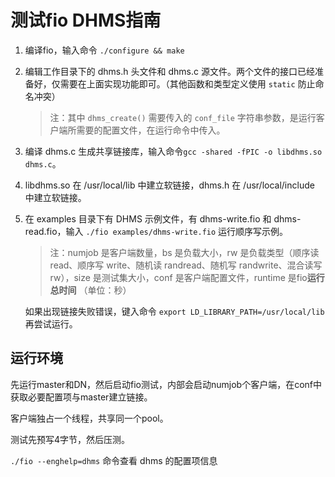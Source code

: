 # 测试fio DHMS指南

1. 编译fio，输入命令 `./configure && make`

2. 编辑工作目录下的 dhms.h 头文件和 dhms.c 源文件。两个文件的接口已经准备好，仅需要在上面实现功能即可。（其他函数和类型定义使用 `static` 防止命名冲突）

    > 注：其中 `dhms_create()` 需要传入的 `conf_file` 字符串参数，是运行客户端所需要的配置文件，在运行命令中传入。

3. 编译 dhms.c 生成共享链接库，输入命令`gcc -shared -fPIC -o libdhms.so dhms.c`。

4. libdhms.so 在 /usr/local/lib 中建立软链接，dhms.h 在 /usr/local/include 中建立软链接。

5. 在 examples 目录下有 DHMS 示例文件，有 dhms-write.fio 和 dhms-read.fio，输入 `./fio examples/dhms-write.fio` 运行顺序写示例。

    > 注：numjob 是客户端数量，bs 是负载大小，rw 是负载类型（顺序读 read、顺序写 write、随机读 randread、随机写 randwrite、混合读写 rw），size 是测试集大小，conf 是客户端配置文件，runtime 是fio**运行总时间** （单位：秒）

    如果出现链接失败错误，键入命令 `export LD_LIBRARY_PATH=/usr/local/lib` 再尝试运行。

## 运行环境

先运行master和DN，然后启动fio测试，内部会启动numjob个客户端，在conf中获取必要配置项与master建立链接。

客户端独占一个线程，共享同一个pool。

测试先预写4字节，然后压测。

`./fio --enghelp=dhms` 命令查看 dhms 的配置项信息
